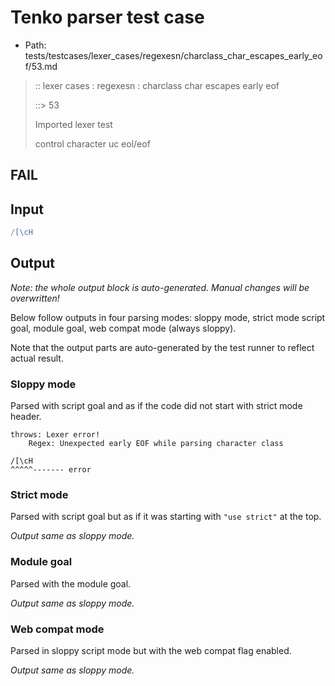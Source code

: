 # Tenko parser test case

- Path: tests/testcases/lexer_cases/regexesn/charclass_char_escapes_early_eof/53.md

> :: lexer cases : regexesn : charclass char escapes early eof
>
> ::> 53
>
> Imported lexer test
>
> control character uc eol/eof

## FAIL

## Input

`````js
/[\cH
`````

## Output

_Note: the whole output block is auto-generated. Manual changes will be overwritten!_

Below follow outputs in four parsing modes: sloppy mode, strict mode script goal, module goal, web compat mode (always sloppy).

Note that the output parts are auto-generated by the test runner to reflect actual result.

### Sloppy mode

Parsed with script goal and as if the code did not start with strict mode header.

`````
throws: Lexer error!
    Regex: Unexpected early EOF while parsing character class

/[\cH
^^^^^------- error
`````

### Strict mode

Parsed with script goal but as if it was starting with `"use strict"` at the top.

_Output same as sloppy mode._

### Module goal

Parsed with the module goal.

_Output same as sloppy mode._

### Web compat mode

Parsed in sloppy script mode but with the web compat flag enabled.

_Output same as sloppy mode._
